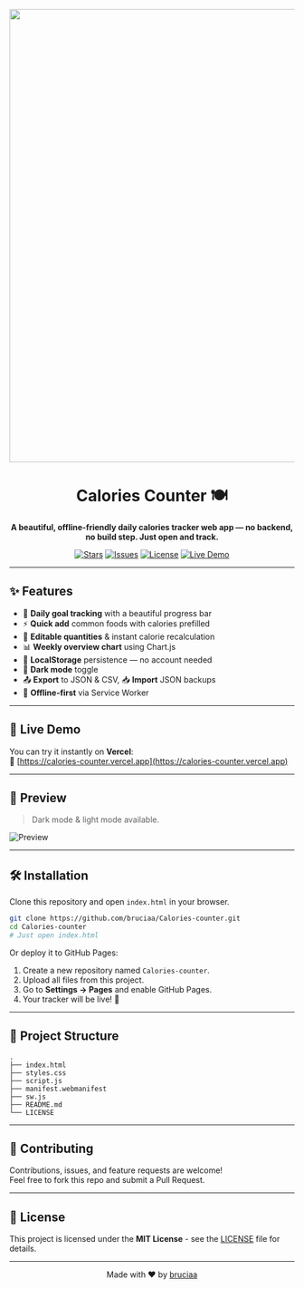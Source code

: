 <!-- Banner -->
<p align="center">
  <img src="https://d2fy7spvltzu3v.cloudfront.net/9ppkk%2Fpreview%2F69824221%2Fmain_large.gif?response-content-disposition=inline%3Bfilename%3D%22main_large.gif%22%3B&response-content-type=image%2Fgif&Expires=1754896348&Signature=cd8p614pfPn7Pfl0Db~kwFkXrOpQW9yJmbSLv5aRVKaJGAQmNa7RqwEUojYhx4NtbQy5ocnd~7hDsRKaJo32tOfwZnuQYLVvJBLRNNtPiZh22vZ4RlaJZFDsiYv0w4f620r1eaFmKtz6sc-WyWITmv8v~kK1aMpoadI4zjxa4YVXBdxyVzvMN~3-YhJu~pSCUNPsnYm~B0lTVnjmEH0mrxF4wiJY9vaY6CifcRw3rNitX5KVD7o4BN92eB2mAiru7C97fmI5M91yAcVTE0wtOhKA~VuuEMam6uc8tRWT1XFzYEUolK63zXug3dDHkBWIBV1YqyRDe9Dq3YLR3A57iw__&Key-Pair-Id=APKAJT5WQLLEOADKLHBQ" width="800" />
</p>

<h1 align="center">Calories Counter 🍽️</h1>

<p align="center">
  <b>A beautiful, offline-friendly daily calories tracker web app — no backend, no build step. Just open and track.</b>
</p>

<p align="center">
  <a href="https://github.com/bruciaa/Calories-counter/stargazers"><img src="https://img.shields.io/github/stars/bruciaa/Calories-counter?style=for-the-badge&logo=github" alt="Stars"></a>
  <a href="https://github.com/bruciaa/Calories-counter/issues"><img src="https://img.shields.io/github/issues/bruciaa/Calories-counter?style=for-the-badge&logo=github" alt="Issues"></a>
  <a href="https://github.com/bruciaa/Calories-counter/blob/main/LICENSE"><img src="https://img.shields.io/github/license/bruciaa/Calories-counter?style=for-the-badge" alt="License"></a>
  <a href="https://calories-counter.vercel.app"><img src="https://img.shields.io/badge/Demo-Vercel-black?style=for-the-badge&logo=vercel" alt="Live Demo"></a>
</p>

---

## ✨ Features
- 🎯 **Daily goal tracking** with a beautiful progress bar
- ⚡ **Quick add** common foods with calories prefilled
- 📝 **Editable quantities** & instant calorie recalculation
- 📊 **Weekly overview chart** using Chart.js
- 💾 **LocalStorage** persistence — no account needed
- 🌙 **Dark mode** toggle
- 📤 **Export** to JSON & CSV, 📥 **Import** JSON backups
- 📱 **Offline-first** via Service Worker

---

## 🚀 Live Demo
You can try it instantly on **Vercel**:  
🔗 [https://calories-counter.vercel.app](https://calories-counter.vercel.app)

---

## 📸 Preview
> Dark mode & light mode available.

![Preview](https://via.placeholder.com/900x500.png?text=App+Preview)

---

## 🛠 Installation
Clone this repository and open `index.html` in your browser.

```bash
git clone https://github.com/bruciaa/Calories-counter.git
cd Calories-counter
# Just open index.html
```

Or deploy it to GitHub Pages:
1. Create a new repository named `Calories-counter`.
2. Upload all files from this project.
3. Go to **Settings → Pages** and enable GitHub Pages.
4. Your tracker will be live! 🎉

---

## 📂 Project Structure
```
.
├── index.html
├── styles.css
├── script.js
├── manifest.webmanifest
├── sw.js
├── README.md
└── LICENSE
```

---

## 🤝 Contributing
Contributions, issues, and feature requests are welcome!  
Feel free to fork this repo and submit a Pull Request.

---

## 📜 License
This project is licensed under the **MIT License** - see the [LICENSE](LICENSE) file for details.

---

<p align="center">Made with ❤️ by <a href="https://github.com/bruciaa">bruciaa</a></p>
